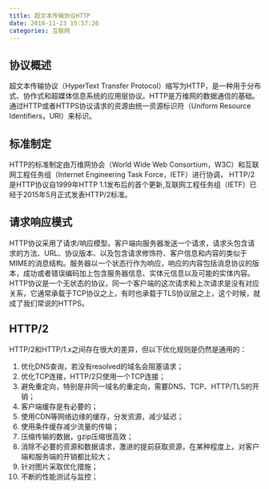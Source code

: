 ```yaml
---
title: 超文本传输协议HTTP
date: 2018-11-23 15:57:26
categories: 互联网
---
```


## 协议概述

超文本传输协议（HyperText Transfer Protocol）缩写为HTTP，是一种用于分布式、协作式和超媒体信息系统的应用层协议。HTTP是万维网的数据通信的基础。通过HTTP或者HTTPS协议请求的资源由统一资源标识符（Uniform Resource Identifiers，URI）来标识。
<!--more-->

## 标准制定

HTTP的标准制定由万维网协会（World Wide Web Consortium，W3C）和互联网工程任务组（Internet Engineering Task Force，IETF）进行协调，
HTTP/2是HTTP协议自1999年HTTP 1.1发布后的首个更新,互联网工程任务组（IETF）已经于2015年5月正式发表HTTP/2标准。

## 请求响应模式

HTTP协议采用了请求/响应模型。客户端向服务器发送一个请求，请求头包含请求的方法、URL、协议版本、以及包含请求修饰符、客户信息和内容的类似于MIME的消息结构。服务器以一个状态行作为响应，响应的内容包括消息协议的版本，成功或者错误编码加上包含服务器信息、实体元信息以及可能的实体内容。
HTTP协议是一个无状态的协议，同一个客户端的这次请求和上次请求是没有对应关系，它通常承载于TCP协议之上，有时也承载于TLS协议层之上，这个时候，就成了我们常说的HTTPS。

## HTTP/2

HTTP/2和HTTP/1.x之间存在很大的差异，但以下优化规则是仍然是通用的：

1. 优化DNS查询，若没有resolved的域名会阻塞请求；
2. 优化TCP连接，HTTP/2只使用一个TCP连接；
3. 避免重定向，特别是非同一域名的重定向，需要DNS、TCP、HTTP/TLS的开销；
4. 客户端缓存是有必要的；
5. 使用CDN等网络边缘的缓存，分发资源，减少延迟；
6. 使用条件缓存减少流量的传输；
7. 压缩传输的数据，gzip压缩很高效；
8. 消除不必要的资源和数据请求，激进的提前获取资源，在某种程度上，对客户端和服务端的开销都比较大；
9. 针对图片采取优化措施；
10. 不断的性能测试与监控；